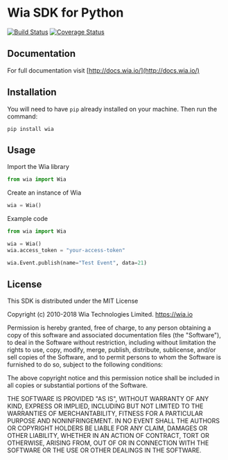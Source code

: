 # Wia SDK for Python
[![Build Status](https://travis-ci.org/wiaio/wia-python-sdk.svg?branch=master)](https://travis-ci.org/wiaio/wia-python-sdk)
[![Coverage Status](https://coveralls.io/repos/github/wiaio/wia-python-sdk/badge.svg?branch=master)](https://coveralls.io/github/wiaio/wia-python-sdk?branch=master)

## Documentation
For full documentation visit [http://docs.wia.io/](http://docs.wia.io/)

## Installation
You will need to have `pip` already installed on your machine. Then run the command:
```
pip install wia
```

## Usage
Import the Wia library
```python
from wia import Wia
```

Create an instance of Wia
```python
wia = Wia()
```

Example code
```python
from wia import Wia

wia = Wia()
wia.access_token = "your-access-token"

wia.Event.publish(name="Test Event", data=21)
```

## License
This SDK is distributed under the MIT License

Copyright (c) 2010-2018 Wia Technologies Limited. https://wia.io

Permission is hereby granted, free of charge, to any person obtaining a copy
of this software and associated documentation files (the "Software"), to deal
in the Software without restriction, including without limitation the rights
to use, copy, modify, merge, publish, distribute, sublicense, and/or sell
copies of the Software, and to permit persons to whom the Software is
furnished to do so, subject to the following conditions:

The above copyright notice and this permission notice shall be included in
all copies or substantial portions of the Software.

THE SOFTWARE IS PROVIDED "AS IS", WITHOUT WARRANTY OF ANY KIND, EXPRESS OR
IMPLIED, INCLUDING BUT NOT LIMITED TO THE WARRANTIES OF MERCHANTABILITY,
FITNESS FOR A PARTICULAR PURPOSE AND NONINFRINGEMENT. IN NO EVENT SHALL THE
AUTHORS OR COPYRIGHT HOLDERS BE LIABLE FOR ANY CLAIM, DAMAGES OR OTHER
LIABILITY, WHETHER IN AN ACTION OF CONTRACT, TORT OR OTHERWISE, ARISING FROM,
OUT OF OR IN CONNECTION WITH THE SOFTWARE OR THE USE OR OTHER DEALINGS IN
THE SOFTWARE.
